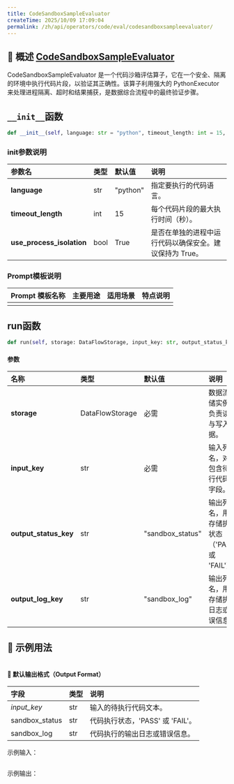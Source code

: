 ```yaml
---
title: CodeSandboxSampleEvaluator
createTime: 2025/10/09 17:09:04
permalink: /zh/api/operators/code/eval/codesandboxsampleevaluator/
---
```


## 📘 概述 [CodeSandboxSampleEvaluator](https://github.com/OpenDCAI/DataFlow/blob/main/dataflow/operators/reasoning/generate/reasoning_answer_generator.py)

CodeSandboxSampleEvaluator 是一个代码沙箱评估算子，它在一个安全、隔离的环境中执行代码片段，以验证其正确性。该算子利用强大的 PythonExecutor 来处理进程隔离、超时和结果捕获，是数据综合流程中的最终验证步骤。

## `__init__`函数

```python
def __init__(self, language: str = "python", timeout_length: int = 15, use_process_isolation: bool = True):
```

### init参数说明

| 参数名 | 类型 | 默认值 | 说明 |
| :--- | :--- | :--- | :--- |
| **language** | str | "python" | 指定要执行的代码语言。 |
| **timeout_length** | int | 15 | 每个代码片段的最大执行时间（秒）。 |
| **use_process_isolation** | bool | True | 是否在单独的进程中运行代码以确保安全。建议保持为 True。 |

### Prompt模板说明

| Prompt 模板名称 | 主要用途 | 适用场景 | 特点说明 |
| :--- | :--- | :--- | :--- |
| | | | |

## run函数

```python
def run(self, storage: DataFlowStorage, input_key: str, output_status_key: str = "sandbox_status", output_log_key: str = "sandbox_log"):
```

#### 参数

| 名称 | 类型 | 默认值 | 说明 |
| :--- | :--- | :--- | :--- |
| **storage** | DataFlowStorage | 必需 | 数据流存储实例，负责读取与写入数据。 |
| **input_key** | str | 必需 | 输入列名，对应包含待执行代码的字段。 |
| **output_status_key** | str | "sandbox_status" | 输出列名，用于存储执行状态（'PASS' 或 'FAIL'）。 |
| **output_log_key** | str | "sandbox_log" | 输出列名，用于存储执行日志或错误信息。 |

## 🧠 示例用法

```python

```

#### 🧾 默认输出格式（Output Format）

| 字段 | 类型 | 说明 |
| :--- | :--- | :--- |
| *input_key* | str | 输入的待执行代码文本。 |
| sandbox_status | str | 代码执行状态，'PASS' 或 'FAIL'。 |
| sandbox_log | str | 代码执行的输出日志或错误信息。 |

示例输入：

```json

```

示例输出：

```json

```
